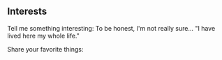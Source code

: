 ## Interests
<p>Tell me something interesting: To be honest, I'm not really sure... "I have lived here my whole life."</p>
<p>Share your favorite things: </p>
